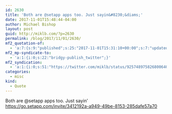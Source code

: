 ```yaml
---
id: 2630
title: 'Both are @setapp apps too. Just sayin&#8230;&diams;'
date: 2017-11-01T15:48:44-04:00
author: Michael Bishop
layout: post
guid: http://miklb.com/?p=2630
permalink: /blog/2017/11/01/2630/
mf2_quotation-of:
  - 'a:7:{s:9:"published";s:25:"2017-11-01T15:31:10+00:00";s:7:"updated";s:25:"2017-11-01T15:31:10+00:00";s:7:"summary";s:176:"Check out our @ulyssesapp integration — we are giving away 5 Ulysses subscriptions! #mac #writing #productivityhttps://timingapp.com/blog/ulysses-timing-integration-giveaway/";s:8:"category";a:1:{i:0;s:0:"";}s:11:"publication";s:7:"Twitter";s:6:"author";a:3:{s:4:"name";s:14:"Timing for Mac";s:3:"url";s:29:"https://twitter.com/TimingApp";s:5:"photo";s:75:"https://pbs.twimg.com/profile_images/859454911234400256/loj3qU7m_bigger.jpg";}s:3:"url";s:55:"https://twitter.com/TimingApp/status/925747049127141376";}'
mf2_mp-syndicate-to:
  - 'a:1:{i:0;s:22:"bridgy-publish_twitter";}'
mf2_syndication:
  - 'a:1:{i:0;s:51:"https://twitter.com/miklb/status/925748975826800640";}'
categories:
  - misc
kind:
  - Quote
---
```

Both are @setapp apps too. Just sayin’ https://go.setapp.com/invite/3412192a-a949-49be-8153-285dafe57a70